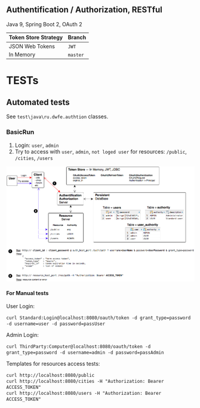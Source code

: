 ## Authentification / Authorization, RESTful
Java 9, Spring Boot 2, OAuth 2
<br>

| Token Store Strategy | Branch        |
|----------------------|---------------|
| JSON Web Tokens      | `JWT`         |
| In Memory            | `master`      |


# TESTs
## Automated tests
See `test\java\ru.dwfe.authtion` classes.
### BasicRun
1. Login: `user`, `admin`
2. Try to access with `user`, `admin`, `not loged user` for resources: `/public`, `/cities`, `/users`

![Basic Run](./Authtion_BasicRun.png)

#### For Manual tests
User Login:
```
curl Standard:Login@localhost:8080/oauth/token -d grant_type=password -d username=user -d password=passUser
```

Admin Login:
```
curl ThirdParty:Computer@localhost:8080/oauth/token -d grant_type=password -d username=admin -d password=passAdmin
```

Templates for resources access tests:
```
curl http://localhost:8080/public
curl http://localhost:8080/cities -H "Authorization: Bearer ACCESS_TOKEN"
curl http://localhost:8080/users -H "Authorization: Bearer ACCESS_TOKEN"
```
